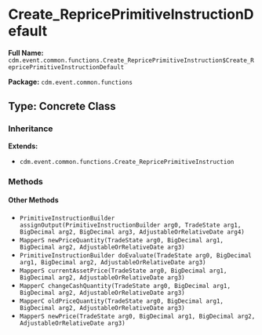 # Create_RepricePrimitiveInstructionDefault

**Full Name:** `cdm.event.common.functions.Create_RepricePrimitiveInstruction$Create_RepricePrimitiveInstructionDefault`

**Package:** `cdm.event.common.functions`

## Type: Concrete Class

### Inheritance

**Extends:**
- `cdm.event.common.functions.Create_RepricePrimitiveInstruction`

### Methods

#### Other Methods

- `PrimitiveInstructionBuilder assignOutput(PrimitiveInstructionBuilder arg0, TradeState arg1, BigDecimal arg2, BigDecimal arg3, AdjustableOrRelativeDate arg4)`
- `MapperS newPriceQuantity(TradeState arg0, BigDecimal arg1, BigDecimal arg2, AdjustableOrRelativeDate arg3)`
- `PrimitiveInstructionBuilder doEvaluate(TradeState arg0, BigDecimal arg1, BigDecimal arg2, AdjustableOrRelativeDate arg3)`
- `MapperS currentAssetPrice(TradeState arg0, BigDecimal arg1, BigDecimal arg2, AdjustableOrRelativeDate arg3)`
- `MapperC changeCashQuantity(TradeState arg0, BigDecimal arg1, BigDecimal arg2, AdjustableOrRelativeDate arg3)`
- `MapperC oldPriceQuantity(TradeState arg0, BigDecimal arg1, BigDecimal arg2, AdjustableOrRelativeDate arg3)`
- `MapperS newPrice(TradeState arg0, BigDecimal arg1, BigDecimal arg2, AdjustableOrRelativeDate arg3)`

